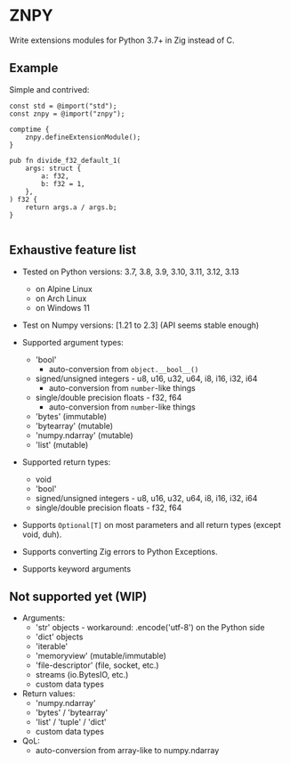 # ZNPY

Write extensions modules for Python 3.7+ in Zig instead of C.

## Example

Simple and contrived:
```zig
const std = @import("std");
const znpy = @import("znpy");

comptime {
    znpy.defineExtensionModule();
}

pub fn divide_f32_default_1(
    args: struct {
        a: f32,
        b: f32 = 1,
    },
) f32 {
    return args.a / args.b;
}


```

## Exhaustive feature list

- Tested on Python versions: 3.7, 3.8, 3.9, 3.10, 3.11, 3.12, 3.13
    - on Alpine Linux
    - on Arch Linux
    - on Windows 11
- Test on Numpy versions: [1.21 to 2.3] (API seems stable enough)

- Supported argument types:
    - 'bool'
        - auto-conversion from `object.__bool__()`
    - signed/unsigned integers - u8, u16, u32, u64, i8, i16, i32, i64
        - auto-conversion from `number`-like things
    - single/double precision floats - f32, f64
        - auto-conversion from `number`-like things
    - 'bytes' (immutable)
    - 'bytearray' (mutable)
    - 'numpy.ndarray' (mutable)
    - 'list' (mutable)

- Supported return types:
    - void
    - 'bool'
    - signed/unsigned integers - u8, u16, u32, u64, i8, i16, i32, i64
    - single/double precision floats - f32, f64

- Supports `Optional[T]` on most parameters and all return types (except void, duh).
- Supports converting Zig errors to Python Exceptions.
- Supports keyword arguments

## Not supported yet (WIP)

- Arguments:
    - 'str' objects - workaround: .encode('utf-8') on the Python side
    - 'dict' objects
    - 'iterable'
    - 'memoryview' (mutable/immutable)
    - 'file-descriptor' (file, socket, etc.)
    - streams (io.BytesIO, etc.)
    - custom data types
- Return values:
    - 'numpy.ndarray'
    - 'bytes' / 'bytearray'
    - 'list' / 'tuple' / 'dict'
    - custom data types
- QoL:
    - auto-conversion from array-like to numpy.ndarray
